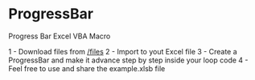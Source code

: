 # ProgressBar
Progress Bar Excel VBA Macro

1 - Download files from <a href="https://github.com/romanripari/ProgressBar/tree/main/files">/files</a> 
2 - Import to yout Excel file
3 - Create a ProgressBar and make it advance step by step inside your loop code
4 - Feel free to use and share the example.xlsb file